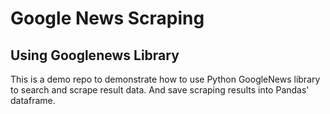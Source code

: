 # Google News Scraping 
## Using Googlenews Library
This is a demo repo to demonstrate how to use Python GoogleNews library to search and scrape result data. And save scraping results into Pandas' dataframe.
</br>
</br>


